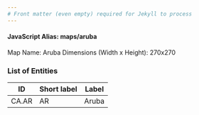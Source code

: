 ```yaml
---
# Front matter (even empty) required for Jekyll to process
---
```


#### JavaScript Alias: maps/aruba

Map Name: Aruba
Dimensions (Width x Height): 270x270





### List of Entities

ID | Short label | Label
---|---|---|
CA.AR|AR|Aruba

